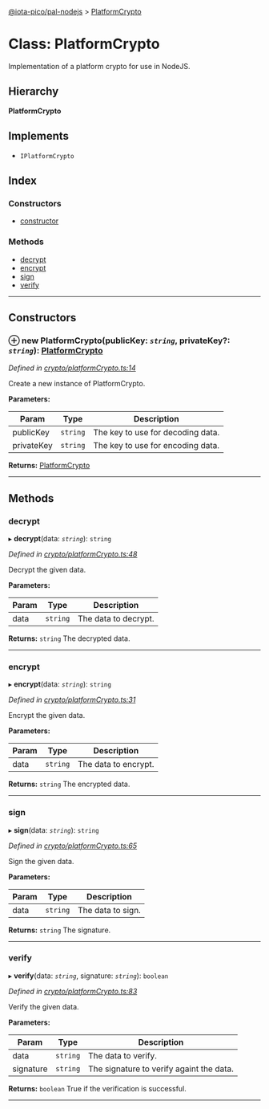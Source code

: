 [@iota-pico/pal-nodejs](../README.md) > [PlatformCrypto](../classes/platformcrypto.md)

# Class: PlatformCrypto

Implementation of a platform crypto for use in NodeJS.

## Hierarchy

**PlatformCrypto**

## Implements

* `IPlatformCrypto`

## Index

### Constructors

* [constructor](platformcrypto.md#constructor)

### Methods

* [decrypt](platformcrypto.md#decrypt)
* [encrypt](platformcrypto.md#encrypt)
* [sign](platformcrypto.md#sign)
* [verify](platformcrypto.md#verify)

---

## Constructors

<a id="constructor"></a>

### ⊕ **new PlatformCrypto**(publicKey: *`string`*, privateKey?: *`string`*): [PlatformCrypto](platformcrypto.md)

*Defined in [crypto/platformCrypto.ts:14](https://github.com/iota-pico/pal-nodejs/blob/ddbcf7f/src/crypto/platformCrypto.ts#L14)*

Create a new instance of PlatformCrypto.

**Parameters:**

| Param | Type | Description |
| ------ | ------ | ------ |
| publicKey | `string`   |  The key to use for decoding data. |
| privateKey | `string`   |  The key to use for encoding data. |

**Returns:** [PlatformCrypto](platformcrypto.md)

---

## Methods

<a id="decrypt"></a>

###  decrypt

▸ **decrypt**(data: *`string`*): `string`

*Defined in [crypto/platformCrypto.ts:48](https://github.com/iota-pico/pal-nodejs/blob/ddbcf7f/src/crypto/platformCrypto.ts#L48)*

Decrypt the given data.

**Parameters:**

| Param | Type | Description |
| ------ | ------ | ------ |
| data | `string`   |  The data to decrypt. |

**Returns:** `string`
The decrypted data.

___

<a id="encrypt"></a>

###  encrypt

▸ **encrypt**(data: *`string`*): `string`

*Defined in [crypto/platformCrypto.ts:31](https://github.com/iota-pico/pal-nodejs/blob/ddbcf7f/src/crypto/platformCrypto.ts#L31)*

Encrypt the given data.

**Parameters:**

| Param | Type | Description |
| ------ | ------ | ------ |
| data | `string`   |  The data to encrypt. |

**Returns:** `string`
The encrypted data.

___

<a id="sign"></a>

###  sign

▸ **sign**(data: *`string`*): `string`

*Defined in [crypto/platformCrypto.ts:65](https://github.com/iota-pico/pal-nodejs/blob/ddbcf7f/src/crypto/platformCrypto.ts#L65)*

Sign the given data.

**Parameters:**

| Param | Type | Description |
| ------ | ------ | ------ |
| data | `string`   |  The data to sign. |

**Returns:** `string`
The signature.

___

<a id="verify"></a>

###  verify

▸ **verify**(data: *`string`*, signature: *`string`*): `boolean`

*Defined in [crypto/platformCrypto.ts:83](https://github.com/iota-pico/pal-nodejs/blob/ddbcf7f/src/crypto/platformCrypto.ts#L83)*

Verify the given data.

**Parameters:**

| Param | Type | Description |
| ------ | ------ | ------ |
| data | `string`   |  The data to verify. |
| signature | `string`   |  The signature to verify againt the data. |

**Returns:** `boolean`
True if the verification is successful.

___

